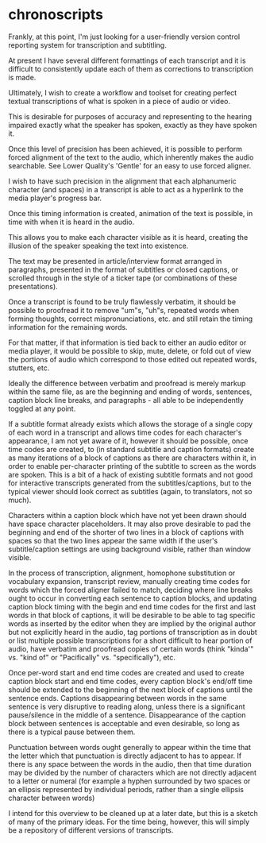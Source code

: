 # chronoscripts
Frankly, at this point, I'm just looking for a user-friendly version control reporting system for transcription and subtitling.

At present I have several different formattings of each transcript and it is difficult to consistently update each of them as corrections to transcription is made. 

Ultimately, I wish to create a workflow and toolset for creating perfect textual transcriptions of what is spoken in a piece of audio or video.

This is desirable for purposes of accuracy and representing to the hearing impaired exactly what the speaker has spoken, exactly as they have spoken it.

Once this level of precision has been achieved, it is possible to perform forced alignment of the text to the audio, which inherently makes the audio searchable. See Lower Quality's 'Gentle' for an easy to use forced aligner.

I wish to have such precision in the alignment that each alphanumeric character (and spaces) in a transcript is able to act as a hyperlink to the media player's progress bar.

Once this timing information is created, animation of the text is possible, in time with when it is heard in the audio.

This allows you to make each character visible as it is heard, creating the illusion of the speaker speaking the text into existence.

The text may be presented in article/interview format arranged in paragraphs, presented in the format of subtitles or closed captions, or scrolled through in the style of a ticker tape (or combinations of these presentations).

Once a transcript is found to be truly flawlessly verbatim, it should be possible to proofread it to remove "um"s, "uh"s, repeated words when forming thoughts, correct mispronunciations, etc. and still retain the timing information for the remaining words. 

For that matter, if that information is tied back to either an audio editor or media player, it would be possible to skip, mute, delete, or fold out of view the portions of audio which correspond to those edited out repeated words, stutters, etc. 

Ideally the difference between verbatim and proofread is merely markup within the same file, as are the beginning and ending of words, sentences, caption block line breaks, and paragraphs - all able to be independently toggled at any point.

If a subtitle format already exists which allows the storage of a single copy of each word in a transcript and allows time codes for each character's appearance, I am not yet aware of it, however it should be possible, once time codes are created, to (in standard subtitle and caption formats) create as many iterations of a block of captions as there are characters within it, in order to enable per-character printing of the subtitle to screen as the words are spoken. This is a bit of a hack of existing subtitle formats and not good for interactive transcripts generated from the subtitles/captions, but to the typical viewer should look correct as subtitles (again, to translators, not so much). 

Characters within a caption block which have not yet been drawn should have space character placeholders. It may also prove desirable to pad the beginning and end of the shorter of two lines in a block of captions with spaces so that the two lines appear the same width if the user's subtitle/caption settings are using background visible, rather than window visible.

In the process of transcription, alignment, homophone substitution or vocabulary expansion, transcript review, manually creating time codes for words which the forced aligner failed to match, deciding where line breaks ought to occur in converting each sentence to caption blocks, and updating caption block timing with the begin and end time codes for the first and last words in that block of captions, it will be desirable to be able to tag specific words as inserted by the editor when they are implied by the original author but not explicitly heard in the audio, tag portions of transcription as in doubt or list multiple possible transcriptions for a short difficult to hear portion of audio, have verbatim and proofread copies of certain words (think "kinda'" vs. "kind of" or "Pacifically" vs. "specifically"),  etc. 

Once per-word start and end time codes are created and used to create caption block start and end time codes, every caption block's end/off time should be extended to the beginning of the next block of captions until the sentence ends. Captions disappearing between words in the same sentence is very disruptive to reading along, unless there is a significant pause/silence in the middle of a sentence. Disappearance of the caption block between sentences is acceptable and even desirable, so long as there is a typical pause between them.

Punctuation between words ought generally to appear within the time that the letter which that punctuation is directly adjacent to has to appear. If there is any space between the words in the audio, then that time duration may be divided by the number of characters which are not directly adjacent to a letter or numeral (for example a hyphen surrounded by two spaces or an ellipsis represented by individual periods, rather than a single ellipsis character between words)

I intend for this overview to be cleaned up at a later date, but this is a sketch of many of the primary ideas. 
For the time being, however, this will simply be a repository of different versions of transcripts.
